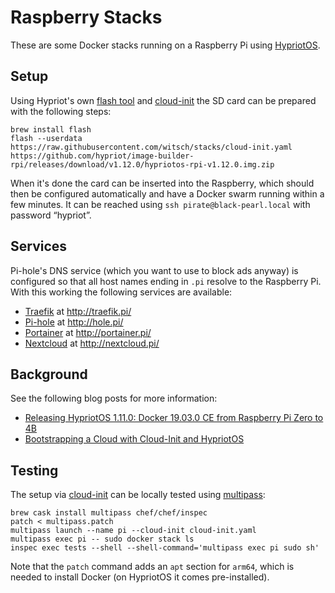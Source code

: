 # Raspberry Stacks

These are some Docker stacks running on a Raspberry Pi using [HypriotOS](https://blog.hypriot.com).

## Setup

Using Hypriot's own [flash tool](https://github.com/hypriot/flash) and [cloud-init](https://cloudinit.readthedocs.io/) the SD card can be prepared with the following steps:

```shell
brew install flash
flash --userdata https://raw.githubusercontent.com/witsch/stacks/cloud-init.yaml https://github.com/hypriot/image-builder-rpi/releases/download/v1.12.0/hypriotos-rpi-v1.12.0.img.zip
```

When it's done the card can be inserted into the Raspberry, which should then be configured automatically and have a Docker swarm running within a few minutes. It can be reached using `ssh pirate@black-pearl.local` with password “hypriot”.


## Services

Pi-hole's DNS service (which you want to use to block ads anyway) is configured so that all host names ending in `.pi` resolve to the Raspberry Pi. With this working the following services are available:

  - [Traefik](http://traefik.io/) at http://traefik.pi/
  - [Pi-hole](https://pi-hole.net/) at http://hole.pi/
  - [Portainer](https://www.portainer.io/) at http://portainer.pi/
  - [Nextcloud](https://nextcloud.com/) at http://nextcloud.pi/


## Background

See the following blog posts for more information:
  - [Releasing HypriotOS 1.11.0: Docker 19.03.0 CE from Raspberry Pi Zero to 4B](https://blog.hypriot.com/post/releasing-HypriotOS-1-11/)
  - [Bootstrapping a Cloud with Cloud-Init and HypriotOS](https://blog.hypriot.com/post/cloud-init-cloud-on-hypriot-x64/)


## Testing

The setup via [cloud-init](https://cloudinit.readthedocs.io/) can be locally tested using [multipass](https://multipass.run/):

```shell
brew cask install multipass chef/chef/inspec
patch < multipass.patch
multipass launch --name pi --cloud-init cloud-init.yaml
multipass exec pi -- sudo docker stack ls
inspec exec tests --shell --shell-command='multipass exec pi sudo sh'
```

Note that the `patch` command adds an `apt` section for `arm64`, which is needed to install Docker (on HypriotOS it comes pre-installed).
